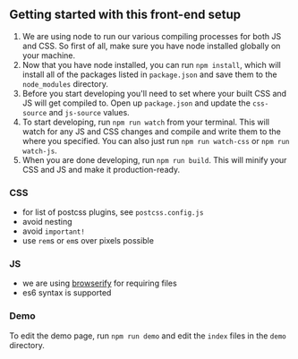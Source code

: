 ## Getting started with this front-end setup

1. We are using node to run our various compiling processes for both JS and CSS. So first of all, make sure you have node installed globally on your machine.
2. Now that you have node installed, you can run `npm install`, which will install all of the packages listed in `package.json` and save them to the `node_modules` directory.
3. Before you start developing you'll need to set where your built CSS and JS will get compiled to. Open up `package.json` and update the `css-source` and `js-source` values. 
4. To start developing, run `npm run watch` from your terminal. This will watch for any JS and CSS changes and compile and write them to the where you specified. You can also just run `npm run watch-css` or `npm run watch-js`.
5. When you are done developing, run `npm run build`. This will minify your CSS and JS and make it production-ready.

### CSS
- for list of postcss plugins, see `postcss.config.js`
- avoid nesting
- avoid `important!`
- use `rem`s or `em`s over pixels possible

### JS
- we are using [browserify](https://github.com/browserify/browserify#usage) for requiring files
- es6 syntax is supported

### Demo
To edit the demo page, run `npm run demo` and edit the `index` files in the `demo` directory.
